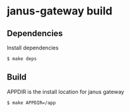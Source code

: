janus-gateway build
===================

Dependencies
------------
Install dependencies

```
$ make deps
```

Build
-----

APPDIR is the install location for janus gateway

```
$ make APPDIR=/app
```
